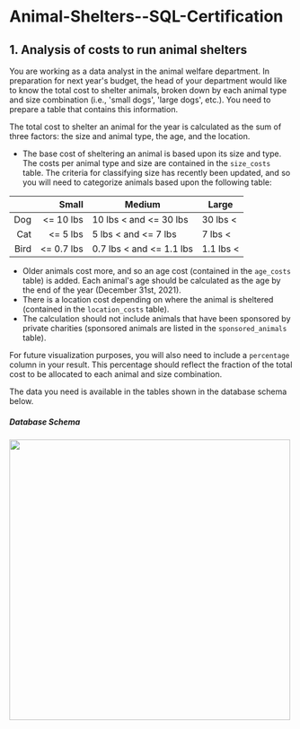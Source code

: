 # Animal-Shelters--SQL-Certification
## 1. Analysis of costs to run animal shelters
<p>You are working as a data analyst in the animal welfare department. In preparation for next year's budget, the head of your department would like to know the total cost to shelter animals, broken down by each animal type and size combination (i.e., 'small dogs', 'large dogs', etc.). You need to prepare a table that contains this information.</p>
<p>The total cost to shelter an animal for the year is calculated as the sum of three factors: the size and animal type, the age, and the location.</p>
<ul>
<li>The base cost of sheltering an animal is based upon its size and type. The costs per animal type and size are contained in the <code>size_costs</code> table. The criteria for classifying size has recently been updated, and so you will need to categorize animals based upon the following table:</li>
</ul>
<table>
<thead>
<tr>
<th style="text-align:right;"></th>
<th style="text-align:right;">Small</th>
<th>Medium</th>
<th>Large</th>
</tr>
</thead>
<tbody>
<tr>
<td style="text-align:right;">Dog</td>
<td style="text-align:right;">&lt;= 10 lbs</td>
<td>10 lbs &lt; and &lt;= 30 lbs</td>
<td>30 lbs &lt;</td>
</tr>
<tr>
<td style="text-align:right;">Cat</td>
<td style="text-align:right;">&lt;= 5 lbs</td>
<td>5 lbs &lt; and &lt;= 7 lbs</td>
<td>7 lbs &lt;</td>
</tr>
<tr>
<td style="text-align:right;">Bird</td>
<td style="text-align:right;">&lt;= 0.7 lbs</td>
<td>0.7 lbs &lt; and &lt;= 1.1 lbs</td>
<td>1.1 lbs &lt;</td>
</tr>
</tbody>
</table>
<ul>
<li>Older animals cost more, and so an age cost (contained in the <code>age_costs</code> table) is added. Each animal's age should be calculated as the age by the end of the year (December 31st, 2021).</li>
<li>There is a location cost depending on where the animal is sheltered (contained in the <code>location_costs</code> table). </li>
<li>The calculation should not include animals that have been sponsored by private charities (sponsored animals are listed in the <code>sponsored_animals</code> table).</li>
</ul>
<p>For future visualization purposes, you will also need to include a <code>percentage</code> column in your result. This percentage should reflect the fraction of the total cost to be allocated to each animal and size combination.</p>
<p>The data you need is available in the tables shown in the database schema below.</p>
<h5 id="databaseschema">Database Schema</h5>
<p><img src="https://assets.datacamp.com/production/repositories/5934/datasets/a946a159c0024ee0995f7a030f2c0cf802203835/diagram.PNG" width="500" height="500"> </p>